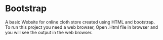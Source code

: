 # Bootstrap
A basic Website for online cloth store created using HTML and bootstrap.
To run this project you need a web browser, Open .Html file in browser and you will see the output in the web browser.

